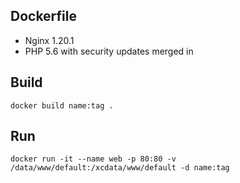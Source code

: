 ## Dockerfile

 - Nginx 1.20.1
 - PHP 5.6 with security updates merged in

## Build

`docker build name:tag .`

## Run

`docker run -it --name web -p 80:80 -v /data/www/default:/xcdata/www/default -d name:tag`
